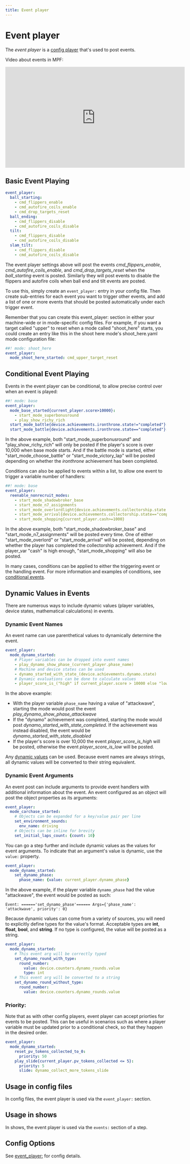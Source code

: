 ```yaml
---
title: Event player
---
```


# Event player


The *event player* is a
[config player](index.md)
that's used to post events.

Video about events in MPF:

<div class="video-wrapper">
<iframe width="560" height="315" src="https://www.youtube.com/embed/G3UbVP8gFU0" title="YouTube video player" frameborder="0" allow="accelerometer; autoplay; clipboard-write; encrypted-media; gyroscope; picture-in-picture" allowfullscreen></iframe>
</div>

## Basic Event Playing

``` yaml
event_player:
  ball_starting:
    - cmd_flippers_enable
    - cmd_autofire_coils_enable
    - cmd_drop_targets_reset
  ball_ending:
    - cmd_flippers_disable
    - cmd_autofire_coils_disable
  tilt:
    - cmd_flippers_disable
    - cmd_autofire_coils_disable
  slam_tilt:
    - cmd_flippers_disable
    - cmd_autofire_coils_disable
```

The event player settings above will post the events
*cmd_flippers_enable*, *cmd_autofire_coils_enable*, and
*cmd_drop_targets_reset* when the *ball_starting* event is posted.
Similarly they will post events to disable the flippers and autofire
coils when ball end and tilt events are posted.

To use this, simply create an `event_player:` entry in your config file.
Then create sub-entries for each event you want to trigger other events,
and add a list of one or more events that should be posted automatically
under each trigger event.

Remember that you can create this event_player: section in either your
machine-wide or in mode-specific config files. For example, if you want
a target called "upper" to reset when a mode called "shoot_here"
starts, you could create an entry like this in the shoot here mode's
shoot_here.yaml mode configuration file:

``` yaml
##! mode: shoot_here
event_player:
  mode_shoot_here_started: cmd_upper_target_reset
```

## Conditional Event Playing

Events in the event player can be conditional, to allow precise control
over when an event is played:

``` yaml
##! mode: base
event_player:
  mode_base_started{current_player.score>10000}:
    - start_mode_superbonusround
    - play_show_richy_rich
  start_mode_battle{device.achievements.ironthrone.state!="completed"}: start_mode_choose_battle
  start_mode_battle{device.achievements.ironthrone.state=="completed"}: start_mode_victory_lap
```

In the above example, both "start_mode_superbonusround" and
"play_show_richy_rich" will only be posted if the player's score is
over 10,000 when base mode starts. And if the battle mode is started,
either "start_mode_choose_battle" or "start_mode_victory_lap" will
be posted depending on whether the *ironthrone* achievement has been
completed.

Conditions can also be applied to events within a list, to allow one
event to trigger a variable number of handlers:

``` yaml
##! mode: base
event_player:
  reenable_nonrecruit_modes:
    - start_mode_shadowbroker_base
    - start_mode_n7_assignments
    - start_mode_overlordlight{device.achievements.collectorship.state!="complete"}
    - start_mode_arrival{device.achievements.collectorship.state=="complete"}
    - start_mode_shopping{current_player.cash>=1000}
```

In the above example, both "start_mode_shadowbroker_base" and
"start_mode_n7_assignments" will be posted every time. One of either
"start_mode_overlord" or "start_mode_arrival" will be posted,
depending on whether the player has completed the collectorship
achievement. And if the player_var "cash" is high enough,
"start_mode_shopping" will also be posted.

In many cases, conditions can be applied to either the triggering event
or the handling event. For more information and examples of conditions,
see
[conditional events](../events/overview/conditional.md).

## Dynamic Values in Events

There are numerous ways to include dynamic values (player variables,
device states, mathematical calculations) in events.

### Dynamic Event Names

An event name can use parenthetical values to dynamically determine the
event.

``` yaml
event_player:
  mode_dynamo_started:
    # Player variables can be dropped into event names
    - play_dynamo_show_phase_(current_player.phase_name)
    # Machine and device states can be used
    - dynamo_started_with_state_(device.achievements.dynamo.state)
    # Dynamic evaluations can be done to calculate values
    - player_score_is_("high" if current_player.score > 10000 else "low")
```

In the above example:

* With the player variable `phase_name` having a value of
    "attackwave", starting the mode would post the event
    *play_dynamo_show_phase_attackwave*
* If the "dynamo" achievement was completed, starting the mode would
    post *dynamo_started_with_state_completed*. If the achievement was
    instead disabled, the event would be
    *dynamo_started_with_state_disabled*
* If the player's score is over 10,000 the event
    *player_score_is_high* will be posted, otherwise the event
    *player_score_is_low* will be posted.

Any
[dynamic values](../config/instructions/dynamic_values.md) can be used. Because event names are always strings, all
dynamic values will be converted to their string equivalent.

### Dynamic Event Arguments

An event post can include arguments to provide event handlers with
additional information about the event. An event configured as an object
will post the object properties as its arguments:

``` yaml
event_player:
  mode_carchase_started:
    # Objects can be expanded for a key/value pair per line
    set_environment_sounds:
      env_name: driving
    # Objects can be inline for brevity
    set_initial_laps_count: {count: 10}
```

You can go a step further and include dynamic values as the values for
event arguments. To indicate that an argument's value is dynamic, use
the `value:` property.

``` yaml
event_player:
  mode_dynamo_started:
    set_dynamo_phase:
      phase_name: {value: current_player.dynamo_phase}
```

In the above example, if the player variable `dynamo_phase` had the
value "attackwave", the event would be posted as such:

``` none
Event: ======'set_dynamo_phase'====== Args={'phase_name': 'attackwave', priority': 0}
```

Because dynamic values can come from a variety of sources, you will need
to explicitly define types for the value's format. Acceptable types are
**int**, **float**, **bool**, and **string**. If no type is configured,
the value will be posted as a string.

``` yaml
event_player:
  mode_dynamo_started:
    # This event arg will be correctly typed
    set_dynamo_round_with_type:
      round_number:
        value: device.counters.dynamo_rounds.value
        type: int
    # This event arg will be converted to a string
    set_dynamo_round_without_type:
      round_number:
        value: device.counters.dynamo_rounds.value
```

### Priority:

Note that as with other config players, event player can accept
priorties for events to be posted. This can be useful in scenarios such
as where a player variable must be updated prior to a conditional check,
so that they happen in the desired order.

``` yaml
event_player:
  mode_dynamo_started:
    reset_pv_tokens_collected_to_0:
      priority: 50
    play_slide{current_player.pv_tokens_collected <= 5}:
      priority: 5
      slide: dynamo_collect_more_tokens_slide
```

## Usage in config files

In config files, the event player is used via the `event_player:` section.

## Usage in shows

In shows, the event player is used via the `events:` section of a step.

## Config Options

See [event_player:](../config/event_player.md) for config details.
